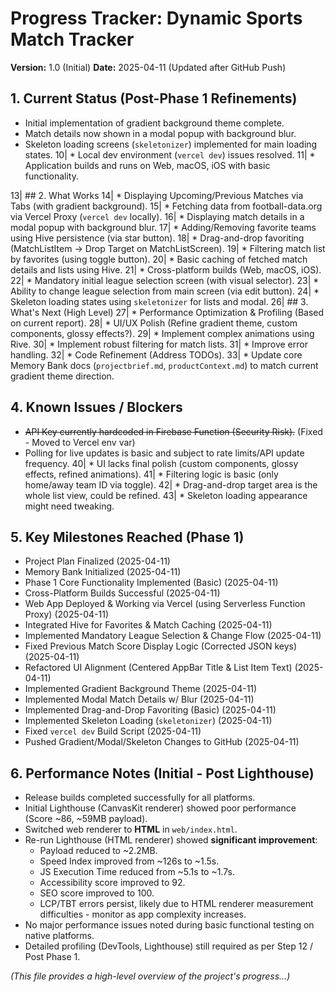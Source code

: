 # Progress Tracker: Dynamic Sports Match Tracker

**Version:** 1.0 (Initial)
**Date:** 2025-04-11 (Updated after GitHub Push)

## 1. Current Status (Post-Phase 1 Refinements)
*   Initial implementation of gradient background theme complete.
*   Match details now shown in a modal popup with background blur.
*   Skeleton loading screens (`skeletonizer`) implemented for main loading states.
10| *   Local dev environment (`vercel dev`) issues resolved.
11| *   Application builds and runs on Web, macOS, iOS with basic functionality.

13| ## 2. What Works
14| *   Displaying Upcoming/Previous Matches via Tabs (with gradient background).
15| *   Fetching data from football-data.org via Vercel Proxy (`vercel dev` locally).
16| *   Displaying match details in a modal popup with background blur.
17| *   Adding/Removing favorite teams using Hive persistence (via star button).
18| *   Drag-and-drop favoriting (MatchListItem -> Drop Target on MatchListScreen).
19| *   Filtering match list by favorites (using toggle button).
20| *   Basic caching of fetched match details and lists using Hive.
21| *   Cross-platform builds (Web, macOS, iOS).
22| *   Mandatory initial league selection screen (with visual selector).
23| *   Ability to change league selection from main screen (via edit button).
24| *   Skeleton loading states using `skeletonizer` for lists and modal.
26| ## 3. What's Next (High Level)
27| *   Performance Optimization & Profiling (Based on current report).
28| *   UI/UX Polish (Refine gradient theme, custom components, glossy effects?).
29| *   Implement complex animations using Rive.
30| *   Implement robust filtering for match lists.
31| *   Improve error handling.
32| *   Code Refinement (Address TODOs).
33| *   Update core Memory Bank docs (`projectbrief.md`, `productContext.md`) to match current gradient theme direction.
## 4. Known Issues / Blockers
*   ~~API Key currently hardcoded in Firebase Function (Security Risk).~~ (Fixed - Moved to Vercel env var)
*   Polling for live updates is basic and subject to rate limits/API update frequency.
40| *   UI lacks final polish (custom components, glossy effects, refined animations).
41| *   Filtering logic is basic (only home/away team ID via toggle).
42| *   Drag-and-drop target area is the whole list view, could be refined.
43| *   Skeleton loading appearance might need tweaking.

## 5. Key Milestones Reached (Phase 1)
*   Project Plan Finalized (2025-04-11)
*   Memory Bank Initialized (2025-04-11)
*   Phase 1 Core Functionality Implemented (Basic) (2025-04-11)
*   Cross-Platform Builds Successful (2025-04-11)
*   Web App Deployed & Working via Vercel (using Serverless Function Proxy) (2025-04-11)
*   Integrated Hive for Favorites & Match Caching (2025-04-11)
*   Implemented Mandatory League Selection & Change Flow (2025-04-11)
*   Fixed Previous Match Score Display Logic (Corrected JSON keys) (2025-04-11)
*   Refactored UI Alignment (Centered AppBar Title & List Item Text) (2025-04-11)
*   Implemented Gradient Background Theme (2025-04-11)
*   Implemented Modal Match Details w/ Blur (2025-04-11)
*   Implemented Drag-and-Drop Favoriting (Basic) (2025-04-11)
*   Implemented Skeleton Loading (`skeletonizer`) (2025-04-11)
*   Fixed `vercel dev` Build Script (2025-04-11)
*   Pushed Gradient/Modal/Skeleton Changes to GitHub (2025-04-11)

## 6. Performance Notes (Initial - Post Lighthouse)
*   Release builds completed successfully for all platforms.
*   Initial Lighthouse (CanvasKit renderer) showed poor performance (Score ~86, ~59MB payload).
*   Switched web renderer to **HTML** in `web/index.html`.
*   Re-run Lighthouse (HTML renderer) showed **significant improvement**:
    *   Payload reduced to ~2.2MB.
    *   Speed Index improved from ~126s to ~1.5s.
    *   JS Execution Time reduced from ~5.1s to ~1.7s.
    *   Accessibility score improved to 92.
    *   SEO score improved to 100.
    *   LCP/TBT errors persist, likely due to HTML renderer measurement difficulties - monitor as app complexity increases.
*   No major performance issues noted during basic functional testing on native platforms.
*   Detailed profiling (DevTools, Lighthouse) still required as per Step 12 / Post Phase 1.

*(This file provides a high-level overview of the project's progress...)*